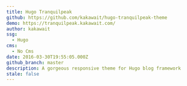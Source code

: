 ```yaml
---
title: Hugo Tranquilpeak
github: https://github.com/kakawait/hugo-tranquilpeak-theme
demo: https://tranquilpeak.kakawait.com/
author: kakawait
ssg:
  - Hugo
cms:
  - No Cms
date: 2016-03-30T19:55:05.000Z
github_branch: master
description: A gorgeous responsive theme for Hugo blog framework
stale: false
---
```

